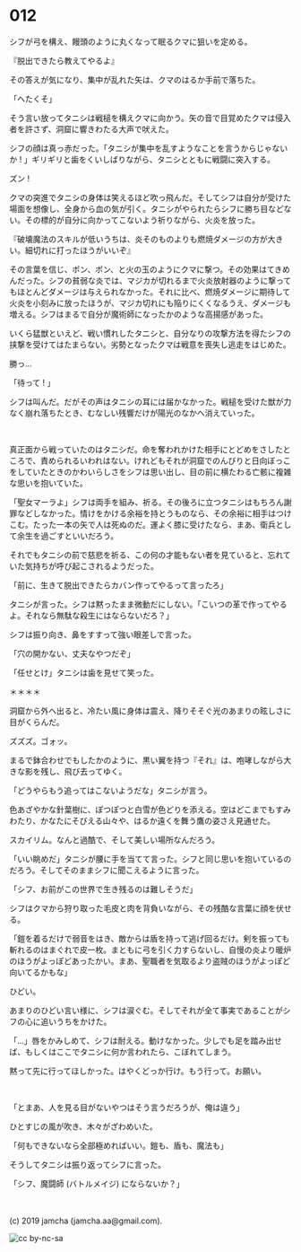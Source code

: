 

# 012

シフが弓を構え、饅頭のように丸くなって眠るクマに狙いを定める。

『脱出できたら教えてやるよ』

その答えが気になり、集中が乱れた矢は、クマのはるか手前で落ちた。

「へたくそ」

そう言い放ってタニシは戦槌を構えクマに向かう。矢の音で目覚めたクマは侵入者を許さず、洞窟に響きわたる大声で吠えた。

シフの顔は真っ赤だった。「タニシが集中を乱すようなことを言うからじゃないか ! 」ギリギリと歯をくいしばりながら、タニシとともに戦闘に突入する。

ズン ! 

クマの突進でタニシの身体は笑えるほど吹っ飛んだ。そしてシフは自分が受けた場面を想像し、全身から血の気が引く。タニシがやられたらシフに勝ち目などない。その標的が自分に向かってこないよう祈りながら、火炎を放った。

『破壊魔法のスキルが低いうちは、炎そのものよりも燃焼ダメージの方が大きい。細切れに打ったほうがいいぞ』

その言葉を信じ、ポン、ポン、と火の玉のようにクマに撃つ。その効果はてきめんだった。シフの貧弱な炎では、マジカが切れるまで火炎放射器のように撃ってもほとんどダメージは与えられなかった。それに比べ、燃焼ダメージに期待して火炎を小刻みに放ったほうが、マジカ切れにも陥りにくくなるうえ、ダメージも増える。シフはまるで自分が魔術師になったかのような高揚感があった。

いくら猛獣といえど、戦い慣れしたタニシと、自分なりの攻撃方法を得たシフの挟撃を受けてはたまらない。劣勢となったクマは戦意を喪失し逃走をはじめた。

勝っ…

「待って ! 」

シフは叫んだ。だがその声はタニシの耳には届かなかった。戦槌を受けた獣が力なく崩れ落ちたとき、むなしい残響だけが陽光のなかへ消えていった。

<br>

真正面から戦っていたのはタニシだ。命を奪われかけた相手にとどめをさしたところで、責められるいわれはない。けれどもそれが洞窟でのんびりと日向ぼっこをしていたときのかわいらしさをシフは思い出し、目の前に横たわる亡骸に複雑な思いを抱いていた。

「聖女マーラよ」シフは両手を組み、祈る。その後ろに立つタニシはもちろん謝罪などしなかった。情けをかける余裕を持とうものなら、その余裕に相手はつけこむ。たった一本の矢で人は死ぬのだ。運よく膝に受けたなら、まあ、衛兵として余生を過ごすといいだろう。

それでもタニシの前で慈悲を祈る、この何の才能もない者を見ていると、忘れていた気持ちが呼び起こされるようだった。

「前に、生きて脱出できたらカバン作ってやるって言ったろ」

タニシが言った。シフは黙ったまま微動だにしない。「こいつの革で作ってやるよ。それなら無駄な殺生にはならないだろ？」

シフは振り向き、鼻をすすって強い眼差しで言った。

「穴の開かない、丈夫なやつだぞ」

「任せとけ」タニシは歯を見せて笑った。

＊＊＊＊

洞窟から外へ出ると、冷たい風に身体は震え、降りそそぐ光のあまりの眩しさに目がくらんだ。

ズズズ。ゴォッ。

まるで鉢合わせでもしたかのように、黒い翼を持つ『それ』は、咆哮しながら大きな影を残し、飛び去ってゆく。

「どうやらもう追ってはこないようだな」タニシが言う。

色あざやかな針葉樹に、ぽつぽつと白雪が色どりを添える。空はどこまでもすみわたり、かなたにそびえる山々や、はるか遠くを舞う鷹の姿さえ見通せた。

スカイリム。なんと過酷で、そして美しい場所なんだろう。

「いい眺めだ」タニシが腰に手を当てて言った。シフと同じ思いを抱いているのだろう。そしてそのままシフに聞こえるように言った。

「シフ、お前がこの世界で生き残るのは難しそうだ」

シフはクマから狩り取った毛皮と肉を背負いながら、その残酷な言葉に顔を伏せる。

「鎧を着るだけで弱音をはき、敵からは盾を持って逃げ回るだけ。剣を振っても斬れるのはまぐれで皮一枚。まともに弓を引く力すらないし、自慢の炎より暖炉のほうがよっぽどあったかい。まあ、聖職者を気取るより盗賊のほうがよっぽど向いてるかもな」

ひどい。

あまりのひどい言い様に、シフは涙ぐむ。そしてそれが全て事実であることがシフの心に追いうちをかけた。

「…」唇をかみしめて、シフは耐える。動けなかった。少しでも足を踏み出せば、もしくはここでタニシに何か言われたら、こぼれてしまう。

黙って先に行ってほしかった。はやくどっか行け。もう行って。お願い。

<br>

「とまあ、人を見る目がないやつはそう言うだろうが、俺は違う」

ひとすじの風が吹き、木々がざわめいた。

「何もできないなら全部極めればいい。鎧も、盾も、魔法も」

そうしてタニシは振り返ってシフに言った。

「シフ、魔闘師 (バトルメイジ) にならないか？」

<br>
<br>
(c) 2019 jamcha (jamcha.aa@gmail.com).

![cc by-nc-sa](https://i.creativecommons.org/l/by-nc-sa/4.0/88x31.png)


